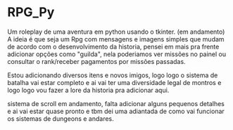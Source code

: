 # RPG_Py
Um roleplay de uma aventura em python usando o tkinter.
(em andamento)
A ideia é que seja um Rpg com mensagens e imagens simples que mudam de acordo com o desenvolvimento da historia, pensei em mais pra frente adicionar opções como "guilda", nela poderiamos ver missões no painel ou consultar o rank/receber pagamentos por missões passadas.

Estou adicionando diversos itens e novos imigos, logo logo o sistema de batalha vai estar completo e ai vai ter uma diversidade legal de montros e logo logo vou fazer a lore da historia pra adicionar aqui.

sistema de scroll em andamento, falta adicionar alguns pequenos detalhes e ai vai estar quase pronto e tbm dei uma adiantada de como vai funcionar os sistemas de dungeons e andares.
